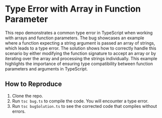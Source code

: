 # Type Error with Array in Function Parameter
This repo demonstrates a common type error in TypeScript when working with arrays and function parameters.  The bug showcases an example where a function expecting a string argument is passed an array of strings, which leads to a type error. The solution shows how to correctly handle this scenario by either modifying the function signature to accept an array or by iterating over the array and processing the strings individually.  This example highlights the importance of ensuring type compatibility between function parameters and arguments in TypeScript.

## How to Reproduce
1. Clone the repo.
2. Run `tsc bug.ts` to compile the code. You will encounter a type error.
3. Run `tsc bugSolution.ts` to see the corrected code that compiles without errors.